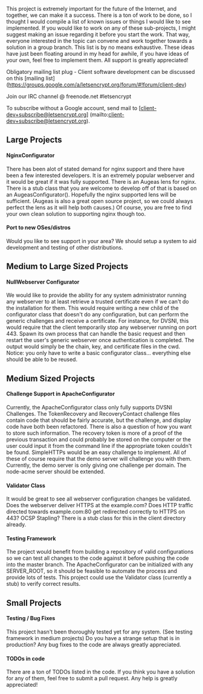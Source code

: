 This project is extremely important for the future of the Internet, and together, we can make it a success.  There is a ton of work to be done, so I thought I would compile a list of known issues or things I would like to see implemented.  If you would like to work on any of these sub-projects, I might suggest making an issue regarding it before you start the work. That way, everyone interested in the topic can convene and work together towards a solution in a group branch.  This list is by no means exhaustive. These ideas have just been floating around in my head for awhile, if you have ideas of your own, feel free to implement them.  All support is greatly appreciated!

Obligatory mailing list plug - Client software development can be discussed on this [mailing list]
(https://groups.google.com/a/letsencrypt.org/forum/#!forum/client-dev)

Join our IRC channel @ freenode.net #letsencrypt

To subscribe without a Google account, send mail to
[client-dev+subscribe@letsencrypt.org]
(mailto:client-dev+subscribe@letsencrypt.org).

## Large Projects

#### NginxConfigurator

There has been alot of stated demand for nginx support and there have been a few interested developers.  It is an extremely popular webserver and it would be great if it was fully supported.  There is an Augeas lens for nginx.  There is a stub class that you are welcome to develop off of that is based on an AugeasConfigurator(). Hopefully the nginx supported lens will be sufficient.  (Augeas is also a great open source project, so we could always perfect the lens as it will help both causes.)  Of course, you are free to find your own clean solution to supporting nginx though too.

#### Port to new OSes/distros

Would you like to see support in your area? We should setup a system to aid development and testing of other distributions.

## Medium to Large Sized Projects

#### NullWebserver Configurator

We would like to provide the ability for any system administrator running any webserver to at least retrieve a trusted certificate even if we can't do the installation for them.  This would require writing a new child of the configurator class that doesn't do any configuration, but can perform the generic challenges and receive a certificate.  For instance, for DVSNI, this would require that the client temporarily stop any webserver running on port 443. Spawn its own process that can handle the basic request and then restart the user's generic webserver once authentication is completed.  The output would simply be the chain, key, and certificate files in the cwd.  Notice: you only have to write a basic configurator class... everything else should be able to be reused.

## Medium Sized Projects

#### Challenge Support in ApacheConfigurator

Currently, the ApacheConfigurator class only fully supports DVSNI Challenges.  The TokenRecovery and RecoveryContact challenge files contain code that should be fairly accurate, but the challenge, and display code have both been refactored.  There is also a question of how you want to store such information. The recovery token is more of a proof of the previous transaction and could probably be stored on the computer or the user could input it from the command line if the appropriate token couldn't be found.  SimpleHTTPs would be an easy challenge to implement.  All of these of course require that the demo server will challenge you with them.  Currently, the demo server is only giving one challenge per domain.  The node-acme server should be extended.

#### Validator Class

It would be great to see all webserver configuration changes be validated.  Does the webserver deliver HTTPS at the example.com? Does HTTP traffic directed towards example.com:80 get redirected correctly to HTTPS on 443? OCSP Stapling? There is a stub class for this in the client directory already. 

#### Testing Framework

The project would benefit from building a repository of valid configurations so we can test all changes to the code against it before pushing the code into the master branch.  The ApacheConfigurator can be initialized with any SERVER_ROOT, so it should be feasible to automate the process and provide lots of tests.  This project could use the Validator class (currently a stub) to verify correct results.

## Small Projects

#### Testing / Bug Fixes

This project hasn't been thoroughly tested yet for any system.  (See testing framework in medium projects) Do you have a strange setup that is in production? Any bug fixes to the code are always greatly appreciated. 

#### TODOs in code

There are a ton of TODOs listed in the code.  If you think you have a solution for any of them, feel free to submit a pull request.  Any help is greatly appreciated!